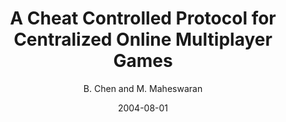 ---
author: "B. Chen and M. Maheswaran"
title: "A Cheat Controlled Protocol for Centralized Online Multiplayer Games"
journal: "ACM SIGCOMM 2004 Workshop on Network and System Support for Games (NetGames? 2004)"
location: "Portland, Oregon, USA"
date: 2004-08-01
---